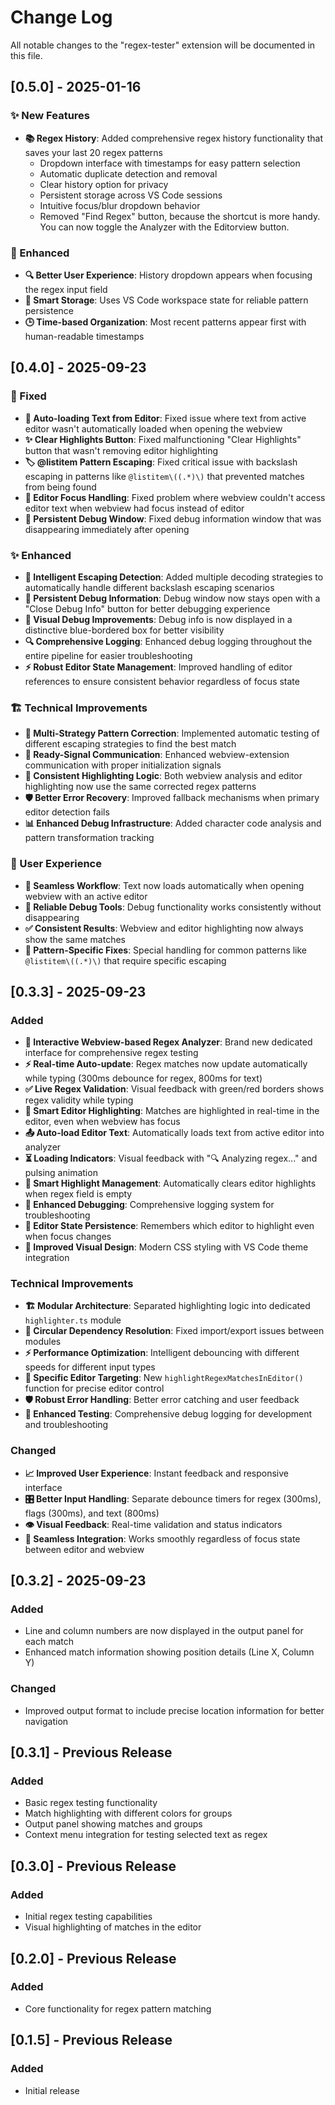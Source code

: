 # Change Log

All notable changes to the "regex-tester" extension will be documented in this file.


## [0.5.0] - 2025-01-16

### ✨ New Features
- **📚 Regex History**: Added comprehensive regex history functionality that saves your last 20 regex patterns
  - Dropdown interface with timestamps for easy pattern selection
  - Automatic duplicate detection and removal
  - Clear history option for privacy
  - Persistent storage across VS Code sessions
  - Intuitive focus/blur dropdown behavior
  - Removed "Find Regex" button, because the shortcut is more handy. You can now toggle the Analyzer with the Editorview button.

### 🎨 Enhanced
- **🔍 Better User Experience**: History dropdown appears when focusing the regex input field
- **💾 Smart Storage**: Uses VS Code workspace state for reliable pattern persistence
- **🕒 Time-based Organization**: Most recent patterns appear first with human-readable timestamps

## [0.4.0] - 2025-09-23

### 🐛 Fixed
- **🔧 Auto-loading Text from Editor**: Fixed issue where text from active editor wasn't automatically loaded when opening the webview
- **✨ Clear Highlights Button**: Fixed malfunctioning "Clear Highlights" button that wasn't removing editor highlighting
- **🏷️ @listitem Pattern Escaping**: Fixed critical issue with backslash escaping in patterns like `@listitem\((.*)\)` that prevented matches from being found
- **🎯 Editor Focus Handling**: Fixed problem where webview couldn't access editor text when webview had focus instead of editor
- **🔄 Persistent Debug Window**: Fixed debug information window that was disappearing immediately after opening

### ✨ Enhanced
- **🧠 Intelligent Escaping Detection**: Added multiple decoding strategies to automatically handle different backslash escaping scenarios
- **📝 Persistent Debug Information**: Debug window now stays open with a "Close Debug Info" button for better debugging experience
- **🎨 Visual Debug Improvements**: Debug info is now displayed in a distinctive blue-bordered box for better visibility
- **🔍 Comprehensive Logging**: Enhanced debug logging throughout the entire pipeline for easier troubleshooting
- **⚡ Robust Editor State Management**: Improved handling of editor references to ensure consistent behavior regardless of focus state

### 🏗️ Technical Improvements
- **🎯 Multi-Strategy Pattern Correction**: Implemented automatic testing of different escaping strategies to find the best match
- **📱 Ready-Signal Communication**: Enhanced webview-extension communication with proper initialization signals
- **🔄 Consistent Highlighting Logic**: Both webview analysis and editor highlighting now use the same corrected regex patterns
- **🛡️ Better Error Recovery**: Improved fallback mechanisms when primary editor detection fails
- **📊 Enhanced Debug Infrastructure**: Added character code analysis and pattern transformation tracking

### 🎨 User Experience
- **🚀 Seamless Workflow**: Text now loads automatically when opening webview with an active editor
- **🔧 Reliable Debug Tools**: Debug functionality works consistently without disappearing
- **✅ Consistent Results**: Webview and editor highlighting now always show the same matches
- **🎯 Pattern-Specific Fixes**: Special handling for common patterns like `@listitem\((.*)\)` that require specific escaping

## [0.3.3] - 2025-09-23

### Added
- **🎉 Interactive Webview-based Regex Analyzer**: Brand new dedicated interface for comprehensive regex testing
- **⚡ Real-time Auto-update**: Regex matches now update automatically while typing (300ms debounce for regex, 800ms for text)
- **✅ Live Regex Validation**: Visual feedback with green/red borders shows regex validity while typing
- **🎯 Smart Editor Highlighting**: Matches are highlighted in real-time in the editor, even when webview has focus
- **📤 Auto-load Editor Text**: Automatically loads text from active editor into analyzer
- **⏳ Loading Indicators**: Visual feedback with "🔍 Analyzing regex..." and pulsing animation
- **🧹 Smart Highlight Management**: Automatically clears editor highlights when regex field is empty
- **🔧 Enhanced Debugging**: Comprehensive logging system for troubleshooting
- **💾 Editor State Persistence**: Remembers which editor to highlight even when focus changes
- **🎨 Improved Visual Design**: Modern CSS styling with VS Code theme integration

### Technical Improvements
- **🏗️ Modular Architecture**: Separated highlighting logic into dedicated `highlighter.ts` module
- **🔄 Circular Dependency Resolution**: Fixed import/export issues between modules
- **⚡ Performance Optimization**: Intelligent debouncing with different speeds for different input types
- **🎯 Specific Editor Targeting**: New `highlightRegexMatchesInEditor()` function for precise editor control
- **🛡️ Robust Error Handling**: Better error catching and user feedback
- **🧪 Enhanced Testing**: Comprehensive debug logging for development and troubleshooting

### Changed
- **📈 Improved User Experience**: Instant feedback and responsive interface
- **🎛️ Better Input Handling**: Separate debounce timers for regex (300ms), flags (300ms), and text (800ms)
- **👁️ Visual Feedback**: Real-time validation and status indicators
- **🔗 Seamless Integration**: Works smoothly regardless of focus state between editor and webview

## [0.3.2] - 2025-09-23

### Added
- Line and column numbers are now displayed in the output panel for each match
- Enhanced match information showing position details (Line X, Column Y)

### Changed
- Improved output format to include precise location information for better navigation

## [0.3.1] - Previous Release

### Added
- Basic regex testing functionality
- Match highlighting with different colors for groups
- Output panel showing matches and groups
- Context menu integration for testing selected text as regex

## [0.3.0] - Previous Release

### Added
- Initial regex testing capabilities
- Visual highlighting of matches in the editor

## [0.2.0] - Previous Release

### Added
- Core functionality for regex pattern matching

## [0.1.5] - Previous Release

### Added
- Initial release